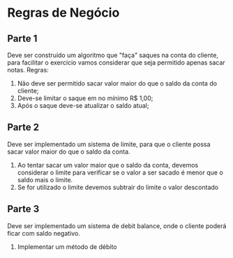 # Regras de Negócio

## Parte 1

Deve ser construído um algoritmo que "faça" saques na conta do cliente, para facilitar o exercício vamos considerar que
seja permitido apenas sacar notas. Regras:

1. Não deve ser permitido sacar valor maior do que o saldo da conta do cliente;
2. Deve-se limitar o saque em no mínimo R$ 1,00;
3. Após o saque deve-se atualizar o saldo atual;

## Parte 2

Deve ser implementado um sistema de limite, para que o cliente possa sacar valor maior do que o saldo da conta.

1. Ao tentar sacar um valor maior que o saldo da conta, devemos considerar o limite para verificar se o valor a ser sacado é menor que o saldo mais o limite.
2. Se for utilizado o limite devemos subtrair do limite o valor descontado


## Parte 3

Deve ser implementado um sistema de debit balance, onde o cliente poderá ficar com saldo negativo.

1. Implementar um método de débito